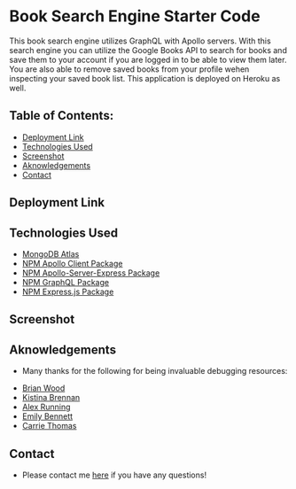 # Book Search Engine Starter Code

This book search engine utilizes GraphQL with Apollo servers. With this search engine you can utilize the Google Books API to search for books and save them to your account if you are logged in to be able to view them later. You are also able to remove saved books from your profile wehen inspecting your saved book list. This application is deployed on Heroku as well.

## Table of Contents:
- [Deployment Link](#Deployment)
- [Technologies Used](#Technologies)
- [Screenshot](#Screenshot)
- [Aknowledgements](#Help)
- [Contact](#Contact)


## Deployment Link

<!-- * Visit [here](insertlinkhere) to see the application.-->



## Technologies Used
- [MongoDB Atlas](https://www.mongodb.com/cloud/atlas)
- [NPM Apollo Client Package](https://www.npmjs.com/package/stripe)
- [NPM Apollo-Server-Express Package](https://www.npmjs.com/package/apollo-server-express)
- [NPM GraphQL Package](https://www.npmjs.com/package/graphql)
- [NPM Express.js Package](https://www.npmjs.com/package/express)

## Screenshot

<!-- image link here lmaoo -->

## Aknowledgements

 * Many thanks for the following for being invaluable debugging resources:

 - [Brian Wood](https://github.com/woodb58)
 - [Kistina Brennan](https://github.com/thetinaest)
 - [Alex Running](https://github.com/SnowSlurpie)
 - [Emily Bennett](https://github.com/bennettem)
 - [Carrie Thomas](https://github.com/cthomas265)

 ## Contact

 * Please contact me [here](mailto:alexjrunning@gmail.com) if you have any questions!
